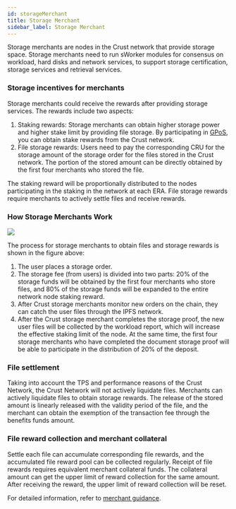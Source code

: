 ```yaml
---
id: storageMerchant
title: Storage Merchant
sidebar_label: Storage Merchant
---
```


Storage merchants are nodes in the Crust network that provide storage space. Storage merchants need to run sWorker modules for consensus on workload,  hard disks and network services, to support storage certification, storage services and retrieval services.

### Storage incentives for merchants
Storage merchants could receive the rewards after providing storage services. The rewards include two aspects:
1. Staking rewards: Storage merchants can obtain higher storage power and higher stake limit by providing file storage. By participating in [GPoS](GPoS.md), you can obtain stake rewards from the Crust network.
2. File storage rewards: Users need to pay the corresponding CRU for the storage amount of the storage order for the files stored in the Crust network. The portion of the stored amount can be directly obtained by the first four merchants who stored the file.

The staking reward will be proportionally distributed to the nodes participating in the staking in the network at each ERA. File storage rewards require merchants to actively settle files and receive rewards.

### How Storage Merchants Work

![](https://crust-data.oss-cn-shanghai.aliyuncs.com/wiki/learn/dsm.png)

The process for storage merchants to obtain files and storage rewards is shown in the figure above:

1. The user places a storage order.
2. The storage fee (from users) is divided into two parts: 20% of the storage funds will be obtained by the first four merchants who store files, and 80% of the storage funds will be expanded to the entire network node staking reward.
3. After Crust storage merchants monitor new orders on the chain, they can catch the user files through the IPFS network.
4. After the Crust storage merchant completes the storage proof, the new user files will be collected by the workload report, which will increase the effective staking limit of the node. At the same time, the first four storage merchants who have completed the document storage proof will be able to participate in the distribution of 20% of the deposit.


### File settlement
Taking into account the TPS and performance reasons of the Crust Network, the Crust Network will not actively liquidate files. Merchants can actively liquidate files to obtain storage rewards. The release of the stored amount is linearly released with the validity period of the file, and the merchant can obtain the exemption of the transaction fee through the benefits funds amount.

### File reward collection and merchant collateral
Settle each file can accumulate corresponding file rewards, and the accumulated file reward pool can be collected regularly. Receipt of file rewards requires equivalent merchant collateral funds. The collateral amount can get the upper limit of reward collection for the same amount. After receiving the reward, the upper limit of reward collection will be reset.

For detailed information, refer to [merchant guidance](merchantGuidance.md).

